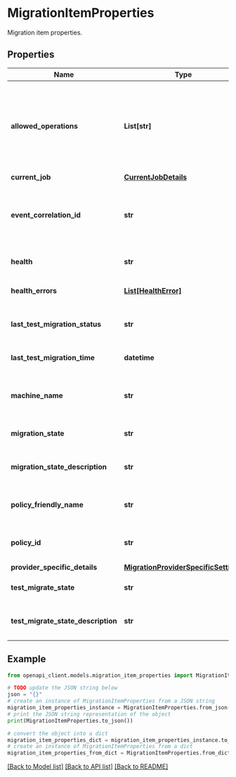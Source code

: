 # MigrationItemProperties

Migration item properties.

## Properties

Name | Type | Description | Notes
------------ | ------------- | ------------- | -------------
**allowed_operations** | **List[str]** | The allowed operations on the migration item, based on the current migration state of the item. | [optional] [readonly] 
**current_job** | [**CurrentJobDetails**](CurrentJobDetails.md) |  | [optional] 
**event_correlation_id** | **str** | The correlation Id for events associated with this migration item. | [optional] [readonly] 
**health** | **str** | The consolidated health. | [optional] [readonly] 
**health_errors** | [**List[HealthError]**](HealthError.md) | The list of health errors. | [optional] [readonly] 
**last_test_migration_status** | **str** | The status of the last test migration. | [optional] [readonly] 
**last_test_migration_time** | **datetime** | The last test migration time. | [optional] [readonly] 
**machine_name** | **str** | The on-premise virtual machine name. | [optional] [readonly] 
**migration_state** | **str** | The migration status. | [optional] [readonly] 
**migration_state_description** | **str** | The migration state description. | [optional] [readonly] 
**policy_friendly_name** | **str** | The name of policy governing this item. | [optional] [readonly] 
**policy_id** | **str** | The ARM Id of policy governing this item. | [optional] [readonly] 
**provider_specific_details** | [**MigrationProviderSpecificSettings**](MigrationProviderSpecificSettings.md) |  | [optional] 
**test_migrate_state** | **str** | The test migrate state. | [optional] [readonly] 
**test_migrate_state_description** | **str** | The test migrate state description. | [optional] [readonly] 

## Example

```python
from openapi_client.models.migration_item_properties import MigrationItemProperties

# TODO update the JSON string below
json = "{}"
# create an instance of MigrationItemProperties from a JSON string
migration_item_properties_instance = MigrationItemProperties.from_json(json)
# print the JSON string representation of the object
print(MigrationItemProperties.to_json())

# convert the object into a dict
migration_item_properties_dict = migration_item_properties_instance.to_dict()
# create an instance of MigrationItemProperties from a dict
migration_item_properties_from_dict = MigrationItemProperties.from_dict(migration_item_properties_dict)
```
[[Back to Model list]](../README.md#documentation-for-models) [[Back to API list]](../README.md#documentation-for-api-endpoints) [[Back to README]](../README.md)


